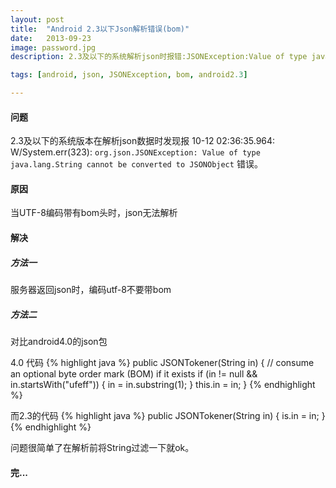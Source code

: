 ```yaml
---
layout: post
title:  "Android 2.3以下Json解析错误(bom)"
date:   2013-09-23
image: password.jpg
description: 2.3及以下的系统解析json时报错:JSONException:Value of type java.lang.String cannot be converted to JSONObject

tags: [android, json, JSONException, bom, android2.3]

---
```



#### 问题

2.3及以下的系统版本在解析json数据时发现报 10-12 02:36:35.964: W/System.err(323): `org.json.JSONException: Value of type java.lang.String cannot be converted to JSONObject` 错误。

#### 原因
当UTF-8编码带有bom头时，json无法解析

#### 解决

##### 方法一
服务器返回json时，编码utf-8不要带bom

##### 方法二
对比android4.0的json包

4.0 代码
{% highlight java %}
public JSONTokener(String in) {
  // consume an optional byte order mark (BOM) if it exists
  if (in != null && in.startsWith("ufeff")) {
    in = in.substring(1);
  }
  this.in = in;
}
{% endhighlight %}

而2.3的代码
{% highlight java %}
public JSONTokener(String in) {
  is.in = in;
}
{% endhighlight %}

问题很简单了在解析前将String过滤一下就ok。


 
#### 完...





